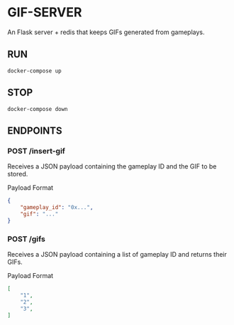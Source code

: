 # GIF-SERVER
An Flask server + redis that keeps GIFs generated from gameplays.

## RUN
``` shell
docker-compose up
```

## STOP
``` shell
docker-compose down
```

## ENDPOINTS

### POST /insert-gif
Receives a JSON payload containing the gameplay ID and the GIF to be stored.

Payload Format

``` json
{
    "gameplay_id": "0x...",
    "gif": "..."
}
```

### POST /gifs
Receives a JSON payload containing a list of gameplay ID and returns their GIFs.

Payload Format

``` json
[
    "1",
    "2",
    "3",
]
```
